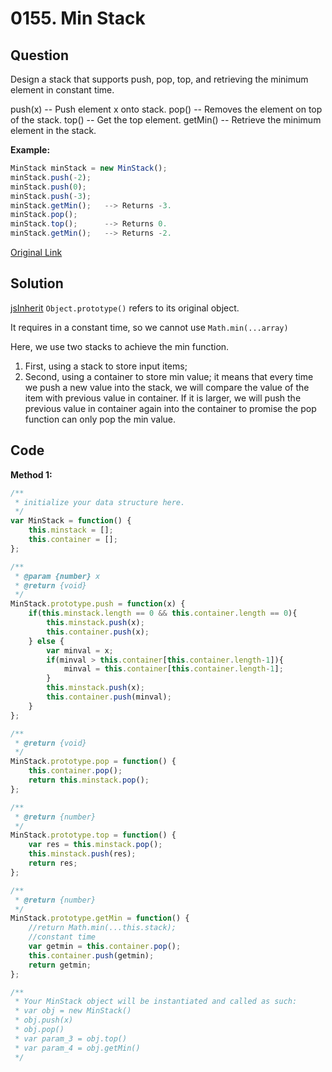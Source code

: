 
# 0155. Min Stack

## Question
Design a stack that supports push, pop, top, and retrieving the minimum element in constant time.

push(x) -- Push element x onto stack.
pop() -- Removes the element on top of the stack.
top() -- Get the top element.
getMin() -- Retrieve the minimum element in the stack.

**Example:**
```javascript
MinStack minStack = new MinStack();
minStack.push(-2);
minStack.push(0);
minStack.push(-3);
minStack.getMin();   --> Returns -3.
minStack.pop();
minStack.top();      --> Returns 0.
minStack.getMin();   --> Returns -2.
```



[Original Link](https://leetcode.com/problems/min-stack/)

## Solution
[jsInherit](https://developer.mozilla.org/zh-CN/docs/Web/JavaScript/Inheritance_and_the_prototype_chain)
`Object.prototype()` refers to its original object.

It requires in a constant time, so we cannot use `Math.min(...array)`

Here, we use two stacks to achieve the min function.
1. First, using a stack to store input items;
2. Second, using a container to store min value; 
it means that every time we push a new value into the stack, we will compare the value of the item with previous value in container. If it is larger, we will push the previous value in container again into the container to promise the pop function can only pop the min value.
## Code
**Method 1:**
```javascript
/**
 * initialize your data structure here.
 */
var MinStack = function() {
    this.minstack = [];
    this.container = [];
};

/** 
 * @param {number} x
 * @return {void}
 */
MinStack.prototype.push = function(x) {
    if(this.minstack.length == 0 && this.container.length == 0){
        this.minstack.push(x);
        this.container.push(x);
    } else {
        var minval = x;
        if(minval > this.container[this.container.length-1]){
            minval = this.container[this.container.length-1];       
        } 
        this.minstack.push(x);
        this.container.push(minval);
    }
};

/**
 * @return {void}
 */
MinStack.prototype.pop = function() {
    this.container.pop();
    return this.minstack.pop();
};

/**
 * @return {number}
 */
MinStack.prototype.top = function() {
    var res = this.minstack.pop();
    this.minstack.push(res);
    return res;
};

/**
 * @return {number}
 */
MinStack.prototype.getMin = function() {
    //return Math.min(...this.stack);
    //constant time
    var getmin = this.container.pop();
    this.container.push(getmin);
    return getmin;
};

/** 
 * Your MinStack object will be instantiated and called as such:
 * var obj = new MinStack()
 * obj.push(x)
 * obj.pop()
 * var param_3 = obj.top()
 * var param_4 = obj.getMin()
 */
```
